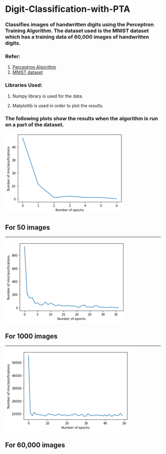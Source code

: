 # Digit-Classification-with-PTA
### Classifies images of handwritten digits using the Perceptron Training Algorithm. The dataset used is the MNIST dataset which has a training data of 60,000 images of handwritten digits.

### Refer:

1. [Perceptron Algorithm](https://en.wikipedia.org/wiki/Perceptron)
2. [MNIST dataset](http://yann.lecun.com/exdb/mnist/)

### Libraries Used:

1. Numpy library is used for the data.

2. Matplotlib is used in order to plot the results.

   

### The following plots show the results when the algorithm is run on a part of the dataset.

<img src="https://github.com/yashchitre03/Digit-Classification-with-PTA/blob/master/fig1.png">

## For 50 images



----------------------------------------------------------------



<img src="https://github.com/yashchitre03/Digit-Classification-with-PTA/blob/master/fig2.png">

## For 1000 images



---------------------------------



<img src="https://github.com/yashchitre03/Digit-Classification-with-PTA/blob/master/fig3.png">

## For 60,000 images
